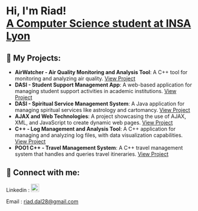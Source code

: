 <h1>Hi, I'm Riad! <br/><a href="https://github.com/rdal28"> A Computer Science student at INSA Lyon</a> <a href="https://www.linkedin.com/in/riad-dalaoui/"></a></h1>

<h2>📂 My Projects:</h2>

- **AirWatcher - Air Quality Monitoring and Analysis Tool**: A C++ tool for monitoring and analyzing air quality. [View Project](https://github.com/riaddalaoui/AirWatcher-Software-Engineering-SchoolProject)
- **DASI - Student Support Management App**: A web-based application for managing student support activities in academic institutions. [View Project]([StudentSupportManagementApp](https://github.com/riaddalaoui/StudentSupportManagementApp))
- **DASI - Spiritual Service Management System**: A Java application for managing spiritual services like astrology and cartomancy. [View Project](https://github.com/riaddalaoui/Spiritual-Service-Management-System)
- **AJAX and Web Technologies**: A project showcasing the use of AJAX, XML, and JavaScript to create dynamic web pages. [View Project](https://github.com/riaddalaoui/AJAX-and-Web-Technologies)
- **C++ - Log Management and Analysis Tool**: A C++ application for managing and analyzing log files, with data visualization capabilities. [View Project](https://github.com/riaddalaoui/Log-Management-and-Analysis-Tool)
- **POO1 C++ - Travel Management System**: A C++ travel management system that handles and queries travel itineraries. [View Project](https://github.com/riaddalaoui/Travel-Management-System)

<h2> 🤳 Connect with me:</h2>

Linkedin :     [<img alt="RiadDalaoui | LinkedIn" width="22px" src="https://cdn.jsdelivr.net/npm/simple-icons@v3/icons/linkedin.svg" />][linkedin] <br>

Email : riad.dal28@gmail.com


[linkedin]: www.linkedin.com/in/riaddalaoui

<!--
**rdal28/rdal28** is a ✨ _special_ ✨ repository because its `README.md` (this file) appears on your GitHub profile.

Here are some ideas to get you started:

- 🔭 I’m currently working on ...
- 🌱 I’m currently learning ...
- 👯 I’m looking to collaborate on ...
- 🤔 I’m looking for help with ...
- 💬 Ask me about ...
- 📫 How to reach me: ...
- 😄 Pronouns: ...
- ⚡ Fun fact: ...
-->
